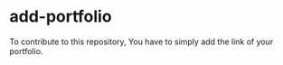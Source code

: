 # add-portfolio
To contribute to this repository, You have to simply add the link of your portfolio.
